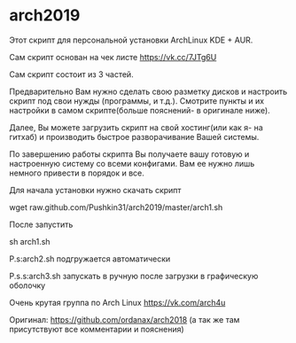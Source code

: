 # arch2019

Этот скрипт для персональной установки ArchLinux KDE + AUR.

Сам скрипт основан на чек листе https://vk.cc/7JTg6U

Сам скрипт состоит из 3 частей.

Предварительно Вам нужно сделать свою разметку дисков и настроить скрипт под свои нужды (программы, и т.д.).
Смотрите пункты и их настройки в самом скрипте(больше пояснений- в оригинале ниже).

Далее, Вы можете загрузить скрипт на свой хостинг(или как я- на гитхаб) и производить быстрое разворачивание Вашей системы.

По завершению работы скрипта Вы получаете вашу готовую и настроенную систему со всеми конфигами. Вам ее нужно лишь немного привести в порядок и все.

Для начала установки нужно скачать скрипт

wget raw.github.com/Pushkin31/arch2019/master/arch1.sh

После запустить

sh arch1.sh

P.s:arch2.sh подгружается автоматически

P.s.s:arch3.sh запускать в ручную после загрузки в графическую оболочку

Очень крутая группа по Arch Linux
https://vk.com/arch4u

Оригинал:
https://github.com/ordanax/arch2018
(а так же там присутствуют все комментарии и пояснения)
